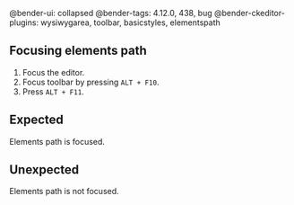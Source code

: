 @bender-ui: collapsed
@bender-tags: 4.12.0, 438, bug
@bender-ckeditor-plugins: wysiwygarea, toolbar, basicstyles, elementspath

## Focusing elements path

1. Focus the editor.
1. Focus toolbar by pressing `ALT + F10`.
1. Press `ALT + F11`.

## Expected

Elements path is focused.

## Unexpected

Elements path is not focused.
